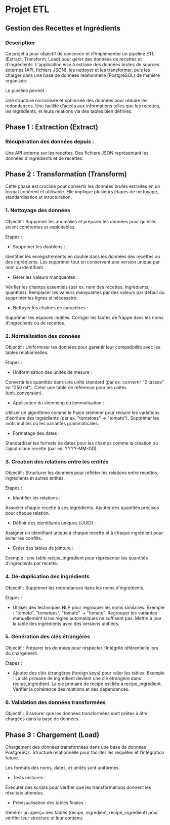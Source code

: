 

# Projet ETL 
## Gestion des Recettes et Ingrédients
### Description
Ce projet a pour objectif de concevoir et d'implémenter un pipeline ETL (Extract, Transform, Load) pour gérer des données de recettes et d'ingrédients. L'application vise à extraire des données brutes de sources externes (API, fichiers JSON), les nettoyer et les transformer, puis les charger dans une base de données relationnelle (PostgreSQL) de manière organisée.

Le pipeline permet :

Une structure normalisée et optimisée des données pour réduire les redondances.
Une facilité d’accès aux informations telles que les recettes, les ingrédients, et leurs relations via des tables bien définies.

## Phase 1 : Extraction (Extract)
### Récupération des données depuis :
Une API externe sur les recettes.
Des fichiers JSON représentant les données d'ingrédients et de recettes.

## Phase 2 : Transformation (Transform)
Cette phase est cruciale pour convertir les données brutes extraites en un format cohérent et utilisable. Elle implique plusieurs étapes de nettoyage, standardisation et structuration.

### 1. Nettoyage des données
Objectif :
Supprimer les anomalies et préparer les données pour qu'elles soient cohérentes et exploitables.

Étapes :
* Supprimer les doublons :

Identifier les enregistrements en double dans les données des recettes ou des ingrédients.
Les supprimer tout en conservant une version unique par nom ou identifiant.
* Gérer les valeurs manquantes :

Vérifier les champs essentiels (par ex. nom des recettes, ingrédients, quantités).
Remplacer les valeurs manquantes par des valeurs par défaut ou supprimer les lignes si nécessaire.
* Nettoyer les chaînes de caractères :

Supprimer les espaces inutiles.
Corriger les fautes de frappe dans les noms d'ingrédients ou de recettes.
### 2. Normalisation des données
Objectif :
Uniformiser les données pour garantir leur compatibilité avec les tables relationnelles.

Étapes :
* Uniformisation des unités de mesure :

Convertir les quantités dans une unité standard (par ex. convertir "2 tasses" en "250 ml").
Créer une table de référence pour les unités (unit_conversion).
* Application du stemming ou lemmatisation :

Utiliser un algorithme comme le Paice stemmer pour réduire les variations d'écriture des ingrédients (par ex. "tomatoes" → "tomato").
Supprimer les mots inutiles ou les variantes grammaticales.
* Formatage des dates :

Standardiser les formats de dates pour les champs comme la création ou l’ajout d’une recette (par ex. YYYY-MM-DD).
### 3. Création des relations entre les entités
Objectif :
Structurer les données pour refléter les relations entre recettes, ingrédients et autres entités.

Étapes :
* Identifier les relations :

Associer chaque recette à ses ingrédients.
Ajouter des quantités précises pour chaque relation.
* Définir des identifiants uniques (UUID) :

Assigner un identifiant unique à chaque recette et à chaque ingrédient pour éviter les conflits.
* Créer des tables de jointure :

Exemple : une table recipe_ingredient pour représenter les quantités d'ingrédients par recette.
### 4. Dé-duplication des ingrédients
Objectif :
Supprimer les redondances dans les noms d'ingrédients.

Étapes :
* Utiliser des techniques NLP pour regrouper les noms similaires.
Exemple : "tomato", "tomatoes", "tomate" → "tomato".
Regrouper les variantes manuellement si les règles automatiques ne suffisent pas.
Mettre à jour la table des ingrédients avec des versions unifiées.
### 5. Génération des clés étrangères
Objectif :
Préparer les données pour respecter l'intégrité référentielle lors du chargement.

Étapes :
* Ajouter des clés étrangères (foreign keys) pour relier les tables.
Exemple :
La clé primaire de ingredient devient une clé étrangère dans recipe_ingredient.
La clé primaire de recipe est liée à recipe_ingredient.
Vérifier la cohérence des relations et des dépendances.
### 6. Validation des données transformées
Objectif :
S’assurer que les données transformées sont prêtes à être chargées dans la base de données.

## Phase 3 : Chargement (Load)
Chargement des données transformées dans une base de données PostgreSQL.
Structure relationnelle pour faciliter les requêtes et l’intégration future.

Les formats des noms, dates, et unités sont uniformes.
* Tests unitaires :

Exécuter des scripts pour vérifier que les transformations donnent les résultats attendus.
* Prévisualisation des tables finales :

Générer un aperçu des tables (recipe, ingredient, recipe_ingredient) pour vérifier leur structure et leur contenu.
